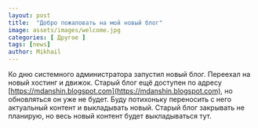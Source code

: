 ```yaml
---
layout: post
title:  "Добро пожаловать на мой новый блог"
image: assets/images/welcome.jpg
categories: [ Другое ]
tags: [news]
author: Mikhail
---
```

Ко дню системного администратора запустил новый блог. Переехал на новый хостинг и движок. Старый блог ещё доступен по адресу [https://mdanshin.blogspot.com](https://mdanshin.blogspot.com), но обновляться он уже не будет. Буду потихоньку переносить с него актуальный контент и выкладывать новый. Старый блог закрывать не планирую, но весь новый контент будет выкладываться тут.